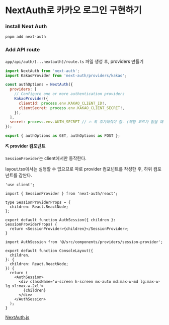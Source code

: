 # NextAuth로 카카오 로그인 구현하기

### install Next Auth

```bash
pnpm add next-auth
```

### Add API route

`app/api/auth/[...nextauth]/route.ts` 파일 생성 후, providers 만들기

```js
import NextAuth from 'next-auth';
import KakaoProvider from 'next-auth/providers/kakao';

const authOptions = NextAuth({
  providers: [
    // Configure one or more authentication providers
    KakaoProvider({
      clientId: process.env.KAKAO_CLIENT_ID!,
      clientSecret: process.env.KAKAO_CLIENT_SECRET!,
    }),
  ],
  secret: process.env.AUTH_SECRET // 🔥 꼭 추가해줘야 함. (해당 코드가 없을 때 빌드했을 때 서버에러가 발생함)
});

export { authOptions as GET, authOptions as POST };

```

**⛏️ provider 컴포넌트**

`SessionProvider`는 client에서만 동작한다.

layout.tsx에서는 실행할 수 없으므로 따로 provider 컴포넌트를 작성한 후, 하위 컴포넌트를 감싼다.

```tsx
'use client';

import { SessionProvider } from 'next-auth/react';

type SessionProviderProps = {
  children: React.ReactNode;
};

export default function AuthSession({ children }: SessionProviderProps) {
  return <SessionProvider>{children}</SessionProvider>;
}
```

```tsx
import AuthSession from '@/src/components/providers/session-provider';

export default function ConsoleLayout({
  children,
}: {
  children: React.ReactNode;
}) {
  return (
    <AuthSession>
      <div className='w-screen h-screen mx-auto md:max-w-md lg:max-w-lg xl:max-w-2xl'>
        {children}
      </div>
    </AuthSession>
  );
}
```

[NextAuth.js](https://next-auth.js.org/getting-started/example)
